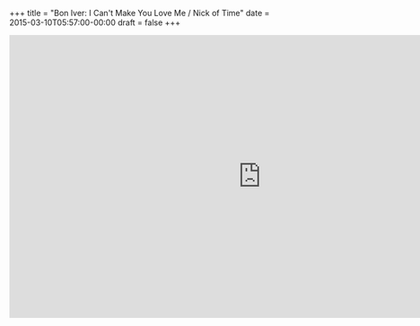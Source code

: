 +++
title = "Bon Iver: I Can't Make You Love Me / Nick of Time"
date = 2015-03-10T05:57:00-00:00
draft = false
+++

<iframe width="896" height="504" src="https://www.youtube.com/embed/Q3VjaCy5gck?si=vYs31kNSwivyVDPp" title="YouTube video player" frameborder="0" allow="accelerometer; autoplay; clipboard-write; encrypted-media; gyroscope; picture-in-picture; web-share" referrerpolicy="strict-origin-when-cross-origin" allowfullscreen></iframe>

